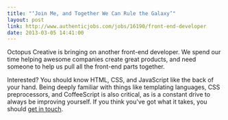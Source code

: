 ```yaml
---
title: "‘Join Me, and Together We Can Rule the Galaxy’"
layout: post
link: http://www.authenticjobs.com/jobs/16190/front-end-developer
date: 2013-03-05 14:41:00
---
```


Octopus Creative is bringing on another front-end developer. We spend our time helping awesome companies create great products, and need someone to help us pull all the front-end parts together.

Interested? You should know HTML, CSS, and JavaScript like the back of your hand. Being deeply familiar with things like templating languages, CSS preprocessors, and CoffeeScript is also critical, as is a constant drive to always be improving yourself. If you think you've got what it takes, you should [get in touch](http://www.authenticjobs.com/jobs/16190/front-end-developer).